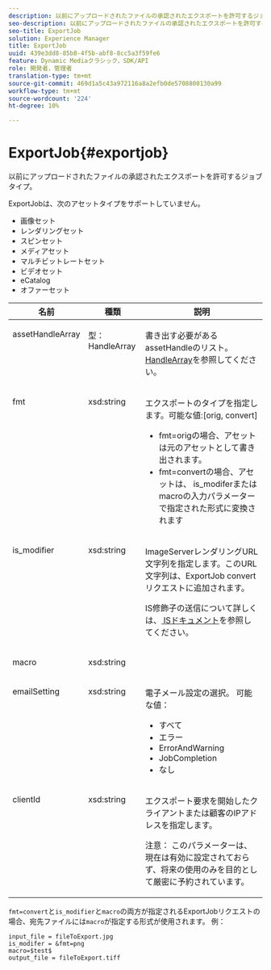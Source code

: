 ```yaml
---
description: 以前にアップロードされたファイルの承認されたエクスポートを許可するジョブタイプ。
seo-description: 以前にアップロードされたファイルの承認されたエクスポートを許可するジョブタイプ。
seo-title: ExportJob
solution: Experience Manager
title: ExportJob
uuid: 439e3dd8-85b8-4f5b-abf8-8cc5a3f59fe6
feature: Dynamic Mediaクラシック，SDK/API
role: 開発者，管理者
translation-type: tm+mt
source-git-commit: 469d1a5c43a972116a8a2efb0de5708800130a99
workflow-type: tm+mt
source-wordcount: '224'
ht-degree: 10%

---
```



# ExportJob{#exportjob}

以前にアップロードされたファイルの承認されたエクスポートを許可するジョブタイプ。

ExportJobは、次のアセットタイプをサポートしていません。

* 画像セット
* レンダリングセット
* スピンセット
* メディアセット
* マルチビットレートセット
* ビデオセット
* eCatalog
* オファーセット

<table id="table_D8F3FD30D15648BFA5B980D3DC0A5AB1"> 
 <thead> 
  <tr> 
   <th colname="col1" class="entry"> 名前 </th> 
   <th colname="col2" class="entry"> 種類 </th> 
   <th colname="col3" class="entry"> 説明 </th> 
  </tr> 
 </thead>
 <tbody> 
  <tr valign="top"> 
   <td colname="col1"> <p> <span class="codeph"> <span class="varname"> assetHandleArray</span> </span> </p> </td> 
   <td colname="col2"> <p> <span class="codeph"> 型：HandleArray</span> </p> </td> 
   <td colname="col3" valign="top"> <p>書き出す必要がある<span class="codeph"> assetHandle</span>のリスト。 <a href="../../types/c-data-types/r-handle-array.md#reference-1b93fefb5477459faf9253b54349b5f9" type="reference" format="dita" scope="local"> HandleArray</a>を参照してください。 </p> </td> 
  </tr> 
  <tr valign="top"> 
   <td colname="col1"> <p> <span class="codeph"> <span class="varname"> fmt</span> </span> </p> </td> 
   <td colname="col2"> <p> <span class="codeph"> xsd:string  </span> </p> </td> 
   <td colname="col3"> <p><span class="codeph">エクスポートのタイプを指定します。可能な値</span>:[orig, convert] </p> <p> 
     <ul id="ul_16EF4B14100C4C7AA464CA9CF7F11D1C"> 
      <li id="li_DAB2844CC55145C88A18A1F8EC4527F9"><span class="codeph"> fmt=orig</span>の場合、アセットは元のアセットとして書き出されます。 </li> 
      <li id="li_07F2F8D159934D889FDC1022AB12B564"><span class="codeph"> fmt=convert</span>の場合、アセットは、<span class="codeph"> is_modifer</span>または<span class="codeph"> macro</span>の入力パラメーターで指定された形式に変換されます </li> 
     </ul> </p> </td> 
  </tr> 
  <tr valign="top"> 
   <td colname="col1"> <p> <span class="codeph"> <span class="varname"> is_modifier</span> </span> </p> </td> 
   <td colname="col2"> <p> <span class="codeph"> xsd:string  </span> </p> </td> 
   <td colname="col3"> <p><span class="codeph"> ImageServer</span>レンダリングURL文字列を指定します。このURL文字列は、ExportJob <span class="codeph"> convert</span>リクエストに追加されます。 </p> <p>IS修飾子の送信について詳しくは、<a href="https://experienceleague.adobe.com/docs/dynamic-media-developer-resources/image-serving-api/home.html" scope="external" format="html"> ISドキュメント</a>を参照してください。 </p> </td> 
  </tr> 
  <tr valign="top"> 
   <td colname="col1"> <p> <span class="codeph"> <span class="varname"> macro</span> </span> </p> </td> 
   <td colname="col2"> <p> <span class="codeph"> xsd:string  </span> </p> </td> 
   <td colname="col3"> <p></p> </td> 
  </tr> 
  <tr valign="top"> 
   <td colname="col1"> <p> <span class="codeph"> <span class="varname"> emailSetting</span> </span> </p> </td> 
   <td colname="col2"> <p> <span class="codeph"> xsd:string  </span> </p> </td> 
   <td colname="col3"> <p>電子メール設定の選択。 可能な値： </p> <p> 
     <ul id="ul_0EEDAE11B7CD4C53A6E4B2B8CB2CF730"> 
      <li id="li_F235F93828594ED78C6D464440F953FF"> <span class="codeph"> すべて</span> </li> 
      <li id="li_59E14E7EBFA64432A5FAC15DA21A0521"> <span class="codeph"> エラー</span> </li> 
      <li id="li_BFE0B52CADD14CC1BA1AF42AB0AA1CE1"> <span class="codeph"> ErrorAndWarning</span> </li> 
      <li id="li_BE3AA67E14FB487B8B9CD6EF3D58824C"> <span class="codeph"> JobCompletion</span> </li> 
      <li id="li_409C68AD0D244975BFB86B08609E0146"> <span class="codeph"> なし</span> </li> 
     </ul> </p> </td> 
  </tr> 
  <tr valign="top"> 
   <td colname="col1"> <p> <span class="codeph"> <span class="varname"> clientId</span> </span> </p> </td> 
   <td colname="col2"> <p> <span class="codeph"> xsd:string  </span> </p> </td> 
   <td colname="col3"> <p>エクスポート要求を開始したクライアントまたは顧客のIPアドレスを指定します。 </p> <p> <p>注意： このパラメーターは、現在は有効に設定されておらず、将来の使用のみを目的として厳密に予約されています。 </p> </p> </td> 
  </tr> 
 </tbody> 
</table>

`fmt=convert`と`is_modifier`と`macro`の両方が指定されるExportJobリクエストの場合、宛先ファイルには`macro`が指定する形式が使用されます。 例：

```
input_file = fileToExport.jpg
is_modifer = &fmt=png
macro=$test$ 
output_file = fileToExport.tiff
```

